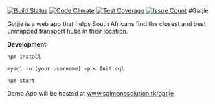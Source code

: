 [![Build Status](https://travis-ci.org/mkhonto/lujhay.svg?branch=data_services)](https://travis-ci.org/mkhonto/lujhay)
[![Code Climate](https://codeclimate.com/github/SalmoneSolutions/Gatjie/badges/gpa.svg)](https://codeclimate.com/github/SalmoneSolutions/Gatjie)
[![Test Coverage](https://codeclimate.com/github/SalmoneSolutions/Gatjie/badges/coverage.svg)](https://codeclimate.com/github/SalmoneSolutions/Gatjie/coverage)
[![Issue Count](https://codeclimate.com/github/SalmoneSolutions/Gatjie/badges/issue_count.svg)](https://codeclimate.com/github/SalmoneSolutions/Gatjie)
#Gatjie 

Gatjie is a web app that helps South Africans find the closest and best unmapped transport hubs in their location. 

**Development**

`npm install`

`mysql -u [your username] -p < Init.sql`

`npm start`

Demo App will be hosted at www.salmonesolution.tk/gatjie




